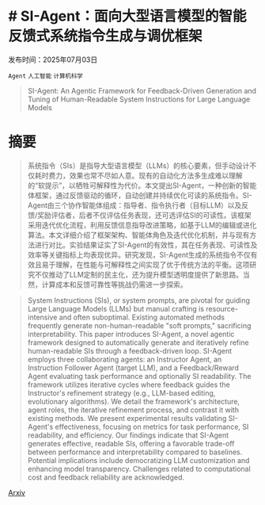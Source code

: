 # # SI-Agent：面向大型语言模型的智能反馈式系统指令生成与调优框架

发布时间：2025年07月03日

`Agent` `人工智能` `计算机科学`

> SI-Agent: An Agentic Framework for Feedback-Driven Generation and Tuning of Human-Readable System Instructions for Large Language Models

# 摘要

> 系统指令（SIs）是指导大型语言模型（LLMs）的核心要素，但手动设计不仅耗时费力，效果也常不尽如人意。现有的自动化方法多生成难以理解的“软提示”，以牺牲可解释性为代价。本文提出SI-Agent，一种创新的智能体框架，通过反馈驱动的循环，自动创建并持续优化可读的系统指令。SI-Agent由三个协作智能体组成：指导者、指令执行者（目标LLM）以及反馈/奖励评估者，后者不仅评估任务表现，还可选评估SI的可读性。该框架采用迭代优化流程，利用反馈信息指导改进策略，如基于LLM的编辑或进化算法。本文详细介绍了框架架构、智能体角色及迭代优化机制，并与现有方法进行对比。实验结果证实了SI-Agent的有效性，其在任务表现、可读性及效率等关键指标上均表现优异。研究发现，SI-Agent生成的系统指令不仅有效且易于理解，在性能与可解释性之间实现了优于传统方法的平衡。这项研究不仅推动了LLM定制的民主化，还为提升模型透明度提供了新思路。当然，计算成本和反馈可靠性等挑战仍需进一步探索。

> System Instructions (SIs), or system prompts, are pivotal for guiding Large Language Models (LLMs) but manual crafting is resource-intensive and often suboptimal. Existing automated methods frequently generate non-human-readable "soft prompts," sacrificing interpretability. This paper introduces SI-Agent, a novel agentic framework designed to automatically generate and iteratively refine human-readable SIs through a feedback-driven loop. SI-Agent employs three collaborating agents: an Instructor Agent, an Instruction Follower Agent (target LLM), and a Feedback/Reward Agent evaluating task performance and optionally SI readability. The framework utilizes iterative cycles where feedback guides the Instructor's refinement strategy (e.g., LLM-based editing, evolutionary algorithms). We detail the framework's architecture, agent roles, the iterative refinement process, and contrast it with existing methods. We present experimental results validating SI-Agent's effectiveness, focusing on metrics for task performance, SI readability, and efficiency. Our findings indicate that SI-Agent generates effective, readable SIs, offering a favorable trade-off between performance and interpretability compared to baselines. Potential implications include democratizing LLM customization and enhancing model transparency. Challenges related to computational cost and feedback reliability are acknowledged.

[Arxiv](https://arxiv.org/abs/2507.03223)